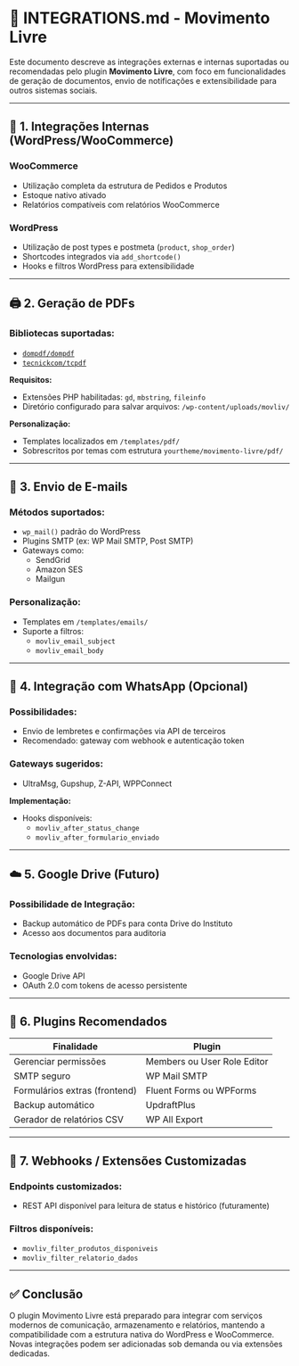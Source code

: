 # 🔌 INTEGRATIONS.md - Movimento Livre

Este documento descreve as integrações externas e internas suportadas ou recomendadas pelo plugin **Movimento Livre**, com foco em funcionalidades de geração de documentos, envio de notificações e extensibilidade para outros sistemas sociais.

---

## 🧩 1. Integrações Internas (WordPress/WooCommerce)

### WooCommerce
- Utilização completa da estrutura de Pedidos e Produtos
- Estoque nativo ativado
- Relatórios compatíveis com relatórios WooCommerce

### WordPress
- Utilização de post types e postmeta (`product`, `shop_order`)
- Shortcodes integrados via `add_shortcode()`
- Hooks e filtros WordPress para extensibilidade

---

## 🖨️ 2. Geração de PDFs

### Bibliotecas suportadas:
- [`dompdf/dompdf`](https://github.com/dompdf/dompdf)
- [`tecnickcom/tcpdf`](https://github.com/tecnickcom/TCPDF)

**Requisitos:**
- Extensões PHP habilitadas: `gd`, `mbstring`, `fileinfo`
- Diretório configurado para salvar arquivos: `/wp-content/uploads/movliv/`

**Personalização:**
- Templates localizados em `/templates/pdf/`
- Sobrescritos por temas com estrutura `yourtheme/movimento-livre/pdf/`

---

## 📧 3. Envio de E-mails

### Métodos suportados:
- `wp_mail()` padrão do WordPress
- Plugins SMTP (ex: WP Mail SMTP, Post SMTP)
- Gateways como:
  - SendGrid
  - Amazon SES
  - Mailgun

### Personalização:
- Templates em `/templates/emails/`
- Suporte a filtros:
  - `movliv_email_subject`
  - `movliv_email_body`

---

## 💬 4. Integração com WhatsApp (Opcional)

### Possibilidades:
- Envio de lembretes e confirmações via API de terceiros
- Recomendado: gateway com webhook e autenticação token

### Gateways sugeridos:
- UltraMsg, Gupshup, Z-API, WPPConnect

**Implementação:**
- Hooks disponíveis:
  - `movliv_after_status_change`
  - `movliv_after_formulario_enviado`

---

## ☁️ 5. Google Drive (Futuro)

### Possibilidade de Integração:
- Backup automático de PDFs para conta Drive do Instituto
- Acesso aos documentos para auditoria

### Tecnologias envolvidas:
- Google Drive API
- OAuth 2.0 com tokens de acesso persistente

---

## 🔐 6. Plugins Recomendados

| Finalidade                  | Plugin                              |
|----------------------------|-------------------------------------|
| Gerenciar permissões       | Members ou User Role Editor         |
| SMTP seguro                | WP Mail SMTP                        |
| Formulários extras (frontend) | Fluent Forms ou WPForms           |
| Backup automático          | UpdraftPlus                         |
| Gerador de relatórios CSV  | WP All Export                       |

---

## 🔄 7. Webhooks / Extensões Customizadas

### Endpoints customizados:
- REST API disponível para leitura de status e histórico (futuramente)

### Filtros disponíveis:
- `movliv_filter_produtos_disponiveis`
- `movliv_filter_relatorio_dados`

---

## ✅ Conclusão

O plugin Movimento Livre está preparado para integrar com serviços modernos de comunicação, armazenamento e relatórios, mantendo a compatibilidade com a estrutura nativa do WordPress e WooCommerce. Novas integrações podem ser adicionadas sob demanda ou via extensões dedicadas.

